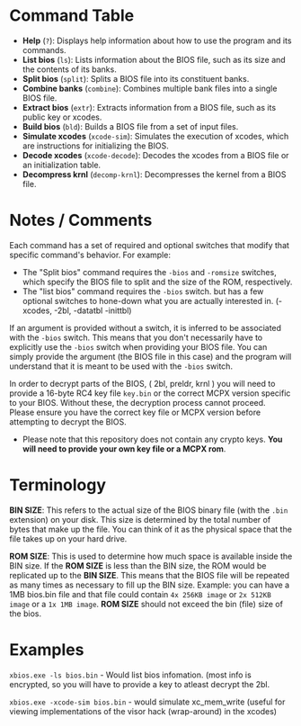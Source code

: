 # Command Table

- **Help** (`?`): Displays help information about how to use the program and its commands.
- **List bios** (`ls`): Lists information about the BIOS file, such as its size and the contents of its banks.
- **Split bios** (`split`): Splits a BIOS file into its constituent banks.
- **Combine banks** (`combine`): Combines multiple bank files into a single BIOS file.
- **Extract bios** (`extr`): Extracts information from a BIOS file, such as its public key or xcodes.
- **Build bios** (`bld`): Builds a BIOS file from a set of input files.
- **Simulate xcodes** (`xcode-sim`): Simulates the execution of xcodes, which are instructions for initializing the BIOS.
- **Decode xcodes** (`xcode-decode`): Decodes the xcodes from a BIOS file or an initialization table.
- **Decompress krnl** (`decomp-krnl`): Decompresses the kernel from a BIOS file.

# Notes / Comments
Each command has a set of required and optional switches that modify that specific command's behavior. For example:
- The "Split bios" command requires the `-bios` and `-romsize` switches, which specify the BIOS file to split and the size of the ROM, respectively.
- The "list bios" command requires the `-bios` switch. but has a few optional switches to hone-down what you are actually interested in. (-xcodes, -2bl, -datatbl -inittbl)

If an argument is provided without a switch, it is inferred to be associated with the `-bios` switch. This means that you don't necessarily have to explicitly use the `-bios` switch when providing your BIOS file. You can simply provide the argument (the BIOS file in this case) and the program will understand that it is meant to be used with the `-bios` switch.

In order to decrypt parts of the BIOS, ( 2bl, preldr, krnl ) you will need to provide a 16-byte RC4 key file `key.bin` or the correct MCPX version specific to your BIOS. Without these, the decryption process cannot proceed. Please ensure you have the correct key file or MCPX version before attempting to decrypt the BIOS.
- Please note that this repository does not contain any crypto keys. **You will need to provide your own key file or a MCPX rom**.

# Terminology
**BIN SIZE**: This refers to the actual size of the BIOS binary file (with the `.bin` extension) on your disk. This size is determined by the total number of bytes that make up the file. You can think of it as the physical space that the file takes up on your hard drive.

**ROM SIZE**: This is used to determine how much space is available inside the BIN size. If the **ROM SIZE** is less than the BIN size, the ROM would be replicated up to the **BIN SIZE**. This means that the BIOS file will be repeated as many times as necessary to fill up the BIN size.
Example: you can have a 1MB bios.bin file and that file could contain `4x 256KB image` or `2x 512KB image` or a `1x 1MB image`. **ROM SIZE** should not exceed the bin (file) size of the bios.

# Examples

```xbios.exe -ls bios.bin```        - Would list bios infomation. (most info is encrypted, so you will have to provide a key to atleast decrypt the 2bl.

```xbios.exe -xcode-sim bios.bin``` - would simulate xc_mem_write (useful for viewing implementations of the visor hack (wrap-around) in the xcodes)

